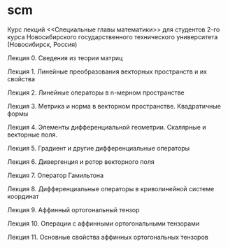 # scm
Курс лекций <<Специальные главы математики>> для студентов 2-го курса Новосибирского государственного технического университета (Новосибирск, Россия)

Лекция 0. Сведения из теории матриц

Лекция 1. Линейные преобразования векторных пространств и их свойства

Лекция 2. Линейные операторы в n-мерном пространстве

Лекция 3. Метрика и норма в векторном пространстве. Квадратичные формы

Лекция 4. Элементы дифференциальной геометрии. Скалярные и векторные поля.

Лекция 5. Градиент и другие дифференциальные операторы

Лекция 6. Дивергенция и ротор векторного поля

Лекция 7. Оператор Гамильтона

Лекция 8. Дифференциальные операторы в криволинейной системе координат

Лекция 9. Аффинный ортогональный тензор

Лекция 10. Операции с аффинными ортогональными тензорами

Лекция 11. Основные свойства аффинных ортогональных тензоров


